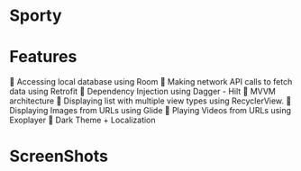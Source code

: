 # Sporty

# Features
📌 Accessing local database using Room
📌 Making network API calls to fetch data using Retrofit
📌 Dependency Injection using Dagger - Hilt
📌 MVVM architecture
📌 Displaying list with multiple view types using RecyclerView.
📌 Displaying Images from URLs using Glide
📌 Playing Videos from URLs using Exoplayer
📌 Dark Theme + Localization 

# ScreenShots
